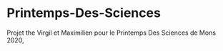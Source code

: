 # Printemps-Des-Sciences
Projet the Virgil et Maximilien pour le Printemps Des Sciences de Mons 2020,
